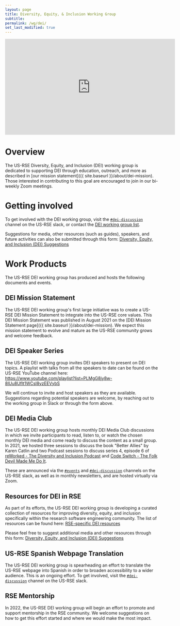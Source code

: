 ```yaml
---
layout: page
title: Diversity, Equity, & Inclusion Working Group
subtitle:
permalink: /wg/dei/
set_last_modified: true
---
```


<iframe width="560" height="315" src="https://www.youtube.com/embed/VcC3QBqiZtI" title="YouTube video player" frameborder="0" allow="accelerometer; autoplay; clipboard-write; encrypted-media; gyroscope; picture-in-picture" allowfullscreen></iframe>

# Overview

The US-RSE Diversity, Equity, and Inclusion (DEI) working group is dedicated to supporting DEI through education, outreach, and more as described in [our mission statement]({{ site.baseurl }}/about/dei-mission). Those interested in contributing to this goal are encouraged to join in our bi-weekly Zoom meetings.

# Getting involved

To get involved with the DEI working group, visit the [`#dei-discussion`](https://usrse.slack.com/messages/dei-discussion) channel on the US-RSE slack, or contact the <a href="mailto:wg-dei@us-rse.org">DEI working group list</a>.

Suggestions for media, other resources (such as guides), speakers, and
future activities can also be submitted through this form:
[Diversity, Equity, and Inclusion (DEI) Suggestions](https://docs.google.com/forms/d/e/1FAIpQLSdtCVAmJnUQCKnIXdn93xN5e9_zCQkrVdQsnPOiSBIcptma6w/viewform)

# Work Products

The US-RSE DEI working group has produced and hosts the following documents and events.

## DEI Mission Statement

The US-RSE DEI working group's first large initiative was to create a US-RSE DEI Mission Statement to integrate into the US-RSE core values. This DEI Mission Statement was published in August 2021 on the [DEI Mission Statement page]({{ site.baseurl }}/about/dei-mission). We expect this mission statement to evolve and mature as the US-RSE community grows and welcome feedback.

## DEI Speaker Series

The US-RSE DEI working group invites DEI speakers to present on DEI topics.
A playlist with talks from all the speakers to date
can be found on the US-RSE YouTube channel here:  
<https://www.youtube.com/playlist?list=PLMgG8jy8w-8lUu8Uflt1WCsI8yzEEVybS>

We will continue to invite and host speakers as they are available.
Suggestions regarding potential speakers are welcome,
by reaching out to the working group in Slack or through the form above.

## DEI Media Club

The US-RSE DEI working group hosts monthly DEI Media Club discussions in which we invite participants to read, listen to, or watch the chosen monthly DEI media and come ready to discuss the content as a small group. In 2021, we hosted three sessions to discuss the book "Better Allies" by Karen Catlin and two Podcast sessions to discuss series 4, episode 6 of [reWorked - The Diversity and Inclusion Podcast](https://theewgroup.com/podcast/) and [Code Switch - The Folk Devil Made Me Do It](https://www.npr.org/2021/08/20/1029775224/the-folk-devil-made-me-do-it).

These are announced via the [`#events`](https://usrse.slack.com/messages/events) and [`#dei-discussion`](https://usrse.slack.com/messages/dei-discussion) channels on the US-RSE slack, as well as in monthly newsletters, and are hosted virtually via Zoom.

## Resources for DEI in RSE

As part of its efforts, the US-RSE DEI working group is developing
a curated collection of resources for improving diversity, equity,
and inclusion specifically within the research software engineering community.
The list of resources can be found here:
[RSE-specific DEI resources](https://docs.google.com/spreadsheets/d/e/2PACX-1vRwwTmM29KHDXd7s5clv1EcwITxPMNi7yIyaBUS_rwvJw87yHqgMDJU-kANFZQ1W2y3sz9GHoizmh7v/pubhtml?gid=0&single=true)

Please feel free to suggest additional media
and other resources through this form:
[Diversity, Equity, and Inclusion (DEI) Suggestions](https://docs.google.com/forms/d/e/1FAIpQLSdtCVAmJnUQCKnIXdn93xN5e9_zCQkrVdQsnPOiSBIcptma6w/viewform)

## US-RSE Spanish Webpage Translation

The US-RSE DEI working group is spearheading an effort to translate the US-RSE webpage into Spanish in order to broaden accessibility to a wider audience. This is an ongoing effort. To get involved, visit the [`#dei-discussion`](https://usrse.slack.com/messages/dei-discussion) channel on the US-RSE slack.

## RSE Mentorship

In 2022, the US-RSE DEI working group will begin an effort to promote and support mentorship in the RSE community. We welcome suggestions on how to get this effort started and where we would make the most impact.
